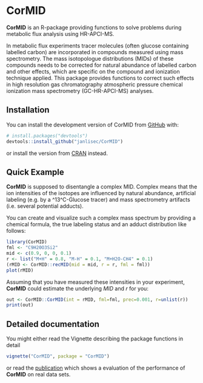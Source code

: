 
# CorMID

<!-- badges: start -->
<!-- badges: end -->

**CorMID** is an R-package providing functions to solve problems during 
metabolic flux analysis using HR-APCI-MS.

In metabolic flux experiments tracer molecules (often glucose containing 
labelled carbon) are incorporated in compounds measured using mass spectrometry. 
The mass isotopologue distributions (MIDs) of these compounds needs to be 
corrected for natural abundance of labelled carbon and other effects, which are 
specific on the compound and ionization technique applied. This package provides 
functions to correct such effects in high resolution gas chromatography 
atmospheric pressure chemical ionization mass spectrometry (GC-HR-APCI-MS) 
analyses.

## Installation

You can install the development version of CorMID from 
[GitHub](https://github.com/) with:

``` r
# install.packages("devtools")
devtools::install_github("janlisec/CorMID")
```

or install the version from [CRAN](https://cran.r-project.org/package=CorMID) 
instead.

## Quick Example

**CorMID** is supposed to disentangle a complex MID. Complex means that the ion
intensities of the isotopes are influenced by natural abundance, artificial
labeling (e.g. by a ^13^C-Glucose tracer) and mass spectrometry artifacts (i.e.
several potential adducts).

You can create and visualize such a complex mass spectrum by providing a 
chemical formula, the true labeling status and an adduct distribution like 
follows:

``` r
library(CorMID)
fml <- "C9H20O3Si2"
mid <- c(0.9, 0, 0, 0.1)
r <- list("M+H" = 0.8, "M-H" = 0.1, "M+H2O-CH4" = 0.1)
(rMID <- CorMID::recMID(mid = mid, r = r, fml = fml))
plot(rMID)
```
Assuming that you have measured these intensities in your experiment, **CorMID**
could estimate the underlying *MID* and *r* for you:

``` r
out <- CorMID::CorMID(int = rMID, fml=fml, prec=0.001, r=unlist(r))
print(out)
```

## Detailed documentation

You might either read the Vignette describing the package functions in detail

``` r
vignette("CorMID", package = "CorMID")
```

or read the [publication](https://doi.org/10.3390/metabo12050408) which shows a
evaluation of the performance of **CorMID** on real data sets.
